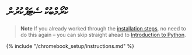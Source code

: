 # ކްރޯމްބުކް ސެޓަޕްކުރުން

> **Note** If you already worked through the [installation steps](../installation/README.md), no need to do this again – you can skip straight ahead to [Introduction to Python](../python_introduction/README.md).

{% include "/chromebook_setup/instructions.md" %}